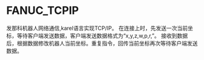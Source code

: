 # FANUC_TCPIP
 发那科机器人网络通信,karel语言实现TCP/IP。
 在连接上时，先发送一次当前坐标，等待客户端发送数据，客户端发送数据格式为“x,y,z,w,p,r,”。
 接收到数据后，根据数据修改机器人当前坐标。重复指令，回传当前坐标再次等待客户端发送数据。
